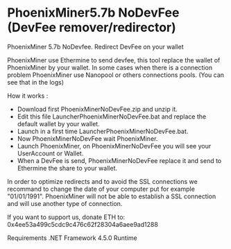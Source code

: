 # PhoenixMiner5.7b NoDevFee (DevFee remover/redirector)
PhoenixMiner 5.7b NoDevfee. Redirect DevFee on your wallet

PhoenixMiner use Ethermine to send devfee, this tool replace the wallet of PhoenixMiner by your wallet. 
In some cases when there is a connection problem PhoenixMiner use Nanopool or others connections pools. (You can see that in the logs)

How it works : 

- Download first PhoenixMinerNoDevFee.zip and unzip it.
- Edit this file LauncherPhoenixMinerNoDevFee.bat and replace the default wallet by your wallet.
- Launch in a first time LauncherPhoenixMinerNoDevFee.bat.
- Now PhoenixMinerNoDevFee wait PhoenixMiner. 
- Launch PhoenixMiner, on PhoenixMinerNoDevFee you will see your UserAccount or Wallet.
- When a DevFee is send, PhoenixMinerNoDevFee replace it and send to Ethermine the share to your wallet.

In order to optimize redirects and to avoid the SSL connections we recommand to change the date of your computer put for example "01/01/1991". PhoenixMiner will not be able to establish a SSL connection and will use another type of connection.

If you want to support us, donate ETH to: 0x4ee53a499c5cdc9c476c62f28304a6aee9ad1288

Requirements
.NET Framework 4.5.0 Runtime
